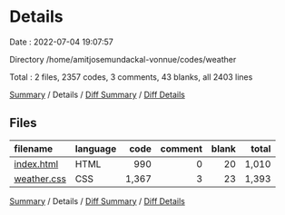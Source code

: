 # Details

Date : 2022-07-04 19:07:57

Directory /home/amitjosemundackal-vonnue/codes/weather

Total : 2 files,  2357 codes, 3 comments, 43 blanks, all 2403 lines

[Summary](results.md) / Details / [Diff Summary](diff.md) / [Diff Details](diff-details.md)

## Files
| filename | language | code | comment | blank | total |
| :--- | :--- | ---: | ---: | ---: | ---: |
| [index.html](/index.html) | HTML | 990 | 0 | 20 | 1,010 |
| [weather.css](/weather.css) | CSS | 1,367 | 3 | 23 | 1,393 |

[Summary](results.md) / Details / [Diff Summary](diff.md) / [Diff Details](diff-details.md)